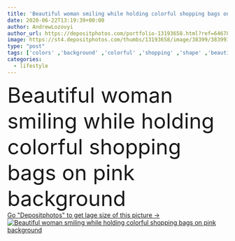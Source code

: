 ```yaml
---
title: 'Beautiful woman smiling while holding colorful shopping bags on pink background'
date: 2020-06-22T13:19:39+00:00
author: AndrewLozovyi
author_url: https://depositphotos.com/portfolio-13193658.html?ref=64678756
image: https://st4.depositphotos.com/thumbs/13193658/image/38399/383991906/api_thumb_450.jpg?forcejpeg=true
type: "post"
tags: ['colors' ,'background' ,'colorful' ,'shopping' ,'shape' ,'beautiful' ,'happy' ,'customer' ,'smiling' ,'happiness' ,'cheerful' ,'caucasian' ,'smile' ,'brunette' ,'european' ,'pink' ,'emotion' ,'backdrop' ,'hold' ,'woman' ,'lifestyle' ,'emotional' ,'weight' ,'attractive' ,'casual' ,'positive' ,'shopaholic' ,'purchases' ,'self esteem' ,'copy space' ,'one person' ,'Studio Shot' ,'shopping bags' ,'self acceptance' ,'body positive' ,'body positivity' ]
categories: 
  - lifestyle
---
```

<div aling="center">
            <font size="60"> Beautiful woman smiling while holding colorful shopping bags on pink background</font>   
</div>
<div>
    <a href='https://st4.depositphotos.com/thumbs/13193658/image/38399/383991906/api_thumb_450.jpg?forcejpeg=true?ref=64678756' target=_blank > Go "Depositphotos" to get lage size of this picture ->
        <img href='https://st4.depositphotos.com/thumbs/13193658/image/38399/383991906/api_thumb_450.jpg?forcejpeg=true?ref=64678756' src='https://st4.depositphotos.com/13193658/38399/i/950/depositphotos_383991906-stock-photo-beautiful-woman-smiling-while-holding.jpg?forcejpeg=true' alt='Beautiful woman smiling while holding colorful shopping bags on pink background' >
    </a>
</div>
